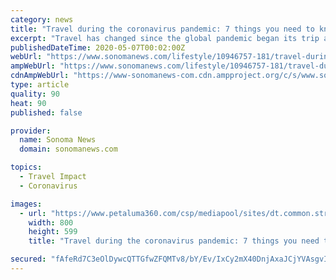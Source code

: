 ```yaml
---
category: news
title: "Travel during the coronavirus pandemic: 7 things you need to know"
excerpt: "Travel has changed since the global pandemic began its trip around the world. Don’t despair; travel won’t be off-limits forever. Here are some things that can help you navigate these difficult times and plan for the future."
publishedDateTime: 2020-05-07T00:02:00Z
webUrl: "https://www.sonomanews.com/lifestyle/10946757-181/travel-during-the-coronavirus-pandemic"
ampWebUrl: "https://www.sonomanews.com/lifestyle/10946757-181/travel-during-the-coronavirus-pandemic?view=AMP"
cdnAmpWebUrl: "https://www-sonomanews-com.cdn.ampproject.org/c/s/www.sonomanews.com/lifestyle/10946757-181/travel-during-the-coronavirus-pandemic?view=AMP"
type: article
quality: 90
heat: 90
published: false

provider:
  name: Sonoma News
  domain: sonomanews.com

topics:
  - Travel Impact
  - Coronavirus

images:
  - url: "https://www.petaluma360.com/csp/mediapool/sites/dt.common.streams.StreamServer.cls?STREAMOID=hgyvhnmccOeYVnHX_6waKc$daE2N3K4ZzOUsqbU5sYuR2OLF8giNKphw1zmwn4D_WCsjLu883Ygn4B49Lvm9bPe2QeMKQdVeZmXF$9l$4uCZ8QDXhaHEp3rvzXRJFdy0KqPHLoMevcTLo3h8xh70Y6N_U_CryOsw6FTOdKL_jpQ-&CONTENTTYPE=image/jpeg"
    width: 800
    height: 599
    title: "Travel during the coronavirus pandemic: 7 things you need to know"

secured: "fAfeRd7C3eOlDywcQTTGfwZFQMTv8/bY/Ev/IxCy2mX40DnjAxaJCjYVAsgvIVL4yxvFmY4Z+F08JUMz7vLNqQdPysMqwgisHMzksk0d7W2DHAc2kNaR785E8Q6jJwtBW/WpywOntz6vZ6vXQs7S8KO7I0RqXmjHz6ASKuDkhqbDfOmVDyR+Rh88OGn8LTPchxaSmqt5Aih1jHTizSGjyroAFrWMo8QLQ4IlDx76I6lV/XPDOuyC2X28w6hZYoVQ/acR2fH8NC9MXt9wdaAqn3t8JmPBdQ54xe8qqzGwRw7zO6tFVIkhMJ4zGl5qtNtc;/M1cSQLT10bPGmycRrpBoQ=="
---
```


